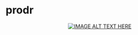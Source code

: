 # prodr

<div align="center">

[![IMAGE ALT TEXT HERE](https://img.youtube.com/vi/qFvmSf7dNnI/0.jpg)](https://www.youtube.com/watch?v=qFvmSf7dNnI)

</div>